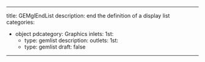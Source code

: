 
---
title: GEMglEndList
description: end the definition of a display list
categories:
  - object
pdcategory: Graphics
inlets:
  1st:
    - type: gemlist
      description:
outlets:
  1st:
    - type: gemlist
draft: false
---

